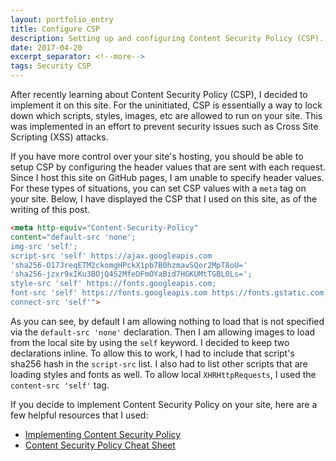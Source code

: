 ```yaml
---
layout: portfolio_entry
title: Configure CSP
description: Setting up and configuring Content Security Policy (CSP).
date: 2017-04-20
excerpt_separator: <!--more-->
tags: Security CSP
---
```


After recently learning about Content Security Policy (CSP), I decided to implement it on this site. For the uninitiated, CSP is essentially a way to lock down which scripts, styles, images, etc are allowed to run on your site. This was implemented in an effort to prevent security issues such as Cross Site Scripting (XSS) attacks. 

<!--more-->

If you have more control over your site's hosting, you should be able to setup CSP by configuring the header values that are sent with each request. Since I host this site on GitHub pages, I am unable to specify header values. For these types of situations, you can set CSP values with a `meta` tag on your site. Below, I have displayed the CSP that I used on this site, as of the writing of this post.

```html
<meta http-equiv="Content-Security-Policy"
content="default-src 'none';
img-src 'self';
script-src 'self' https://ajax.googleapis.com 
'sha256-O17JreqETM2ckomgHPckX1pb7B0hzmavSQor2MpT8oU=' 
'sha256-jzxr9xIKu3BOjQ4S2MfeDFmOYaBid7HGKUMtTGBL0Ls=';
style-src 'self' https://fonts.googleapis.com;
font-src 'self' https://fonts.googleapis.com https://fonts.gstatic.com;
connect-src 'self'">
```

As you can see, by default I am allowing nothing to load that is not specified via the `default-src 'none'` declaration. Then I am allowing images to load from the local site by using the `self` keyword. I decided to keep two declarations inline. To allow this to work, I had to include that script's sha256 hash in the `script-src` list. I also had to list other scripts that are loading styles and fonts as well. To allow local `XHRHttpRequests`, I used the `content-src 'self'` tag.

If you decide to implement Content Security Policy on your site, here are a few helpful resources that I used:

* [Implementing Content Security Policy](https://hacks.mozilla.org/2016/02/implementing-content-security-policy)
* [Content Security Policy Cheat Sheet](https://www.owasp.org/index.php/Content_Security_Policy_Cheat_Sheet)